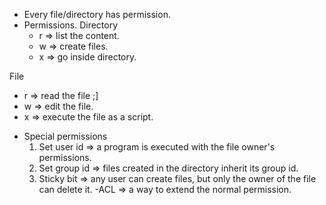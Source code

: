 - Every file/directory has permission.
- Permissions.
Directory
  * r => list the content.
  * w => create files.
  * x => go inside directory.
  
File
  * r => read  the file ;]
  * w => edit the file.
  * x => execute the file as a script.
- Special permissions
  1. Set user id => a program is executed with the file owner's permissions.
  2. Set group id => files created in the directory inherit its group id.
  3. Sticky bit => any user can create files, but only the owner of the file can delete it.
-ACL => a way to extend the normal permission. 

